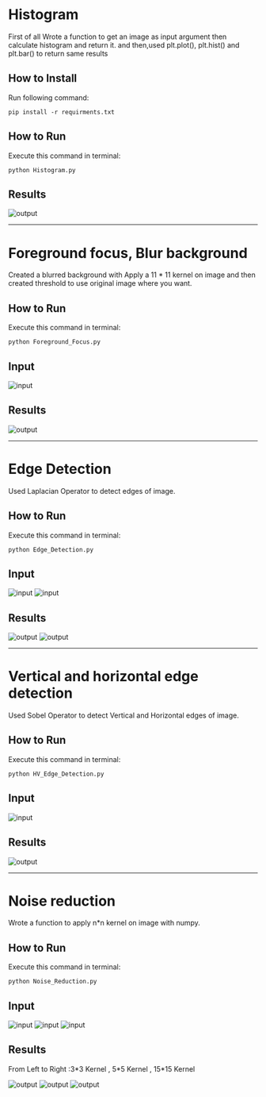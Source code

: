 # Histogram 
First of all Wrote a function to get an image as input argument then calculate histogram and return it. 
and then,used plt.plot(), plt.hist() and plt.bar() to return same results

## How to Install
Run following command:
```
pip install -r requirments.txt
```

## How to Run
Execute this command in terminal:

```
python Histogram.py
```
## Results
![output](Output/Hist.png)

------------------------------------------------------
# Foreground focus, Blur background
Created a blurred background with Apply a 11 * 11 kernel on image and then created threshold to use original image where you want.

## How to Run
Execute this command in terminal:

```
python Foreground_Focus.py
```
## Input 
![input](Input/flower_input.jpg)
## Results
![output](Output/Blur.jpg)


------------------------------------------------------
# Edge Detection
Used Laplacian Operator to detect edges of image.

## How to Run
Execute this command in terminal:

```
python Edge_Detection.py
```
## Input
![input](Input/lion.png)
![input](Input/spider.webp)
## Results
![output](Output/Edge_Detection_1.jpg)
![output](Output/Edge_Detection_2.jpg)

------------------------------------------------------
# Vertical and horizontal edge detection
Used Sobel Operator to detect Vertical and Horizontal edges of image.

## How to Run
Execute this command in terminal:

```
python HV_Edge_Detection.py
```
## Input
![input](Input/building.png)
## Results
![output](Output/Edge_Detection_3.jpg)


------------------------------------------------------
# Noise reduction
Wrote a function to apply n*n kernel on image with numpy. 

## How to Run
Execute this command in terminal:

```
python Noise_Reduction.py
```
## Input
![input](Input/xray_noisy.png)
![input](Input/board_noisy.png)
![input](Input/image_noisy.webp)
## Results
From Left to Right :3\*3 Kernel , 5\*5 Kernel , 15\*15 Kernel

![output](Output/Noise_Reduction_1.jpg)
![output](Output/Noise_Reduction_2.jpg)
![output](Output/Noise_Reduction_3.jpg)